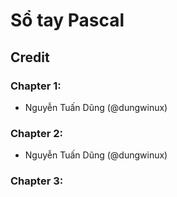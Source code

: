 # Sổ tay Pascal
## Credit

### Chapter 1:
- Nguyễn Tuấn Dũng (@dungwinux)

### Chapter 2:
- Nguyễn Tuấn Dũng (@dungwinux)

### Chapter 3:
